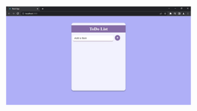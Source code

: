 
![alt text](https://github.com/usman-cs/Web-Development/blob/main/React%20ToDo%20List/preview.JPG?raw=true)
